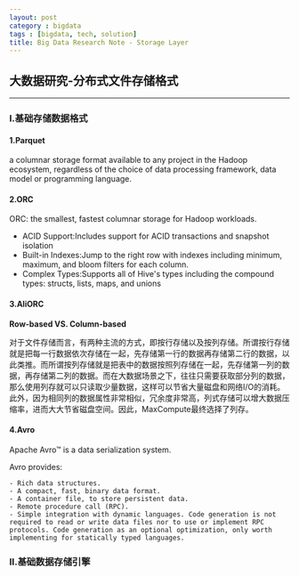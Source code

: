 ```yaml
---
layout: post
category : bigdata
tags : [bigdata, tech, solution]
title: Big Data Research Note - Storage Layer
---
```


## 大数据研究-分布式文件存储格式
---------------------------------------------------


### I.基础存储数据格式


#### 1.Parquet

 a columnar storage format available to any project in the Hadoop ecosystem, regardless of the choice of data processing framework, data model or programming language.


#### 2.ORC

ORC: the smallest, fastest columnar storage for Hadoop workloads.

- ACID Support:Includes support for ACID transactions and snapshot isolation
- Built-in Indexes:Jump to the right row with indexes including minimum, maximum, and bloom filters for each column.
- Complex Types:Supports all of Hive's types including the compound types: structs, lists, maps, and unions

####  3.AliORC

**Row-based VS. Column-based**

对于文件存储而言，有两种主流的方式，即按行存储以及按列存储。所谓按行存储就是把每一行数据依次存储在一起，先存储第一行的数据再存储第二行的数据，以此类推。而所谓按列存储就是把表中的数据按照列存储在一起，先存储第一列的数据，再存储第二列的数据。而在大数据场景之下，往往只需要获取部分列的数据，那么使用列存就可以只读取少量数据，这样可以节省大量磁盘和网络I/O的消耗。此外，因为相同列的数据属性非常相似，冗余度非常高，列式存储可以增大数据压缩率，进而大大节省磁盘空间。因此，MaxCompute最终选择了列存。

####  4.Avro

Apache Avro™ is a data serialization system.

Avro provides:

	- Rich data structures.
	- A compact, fast, binary data format.
	- A container file, to store persistent data.
	- Remote procedure call (RPC).
	- Simple integration with dynamic languages. Code generation is not required to read or write data files nor to use or implement RPC protocols. Code generation as an optional optimization, only worth implementing for statically typed languages.


### II.基础数据存储引擎
